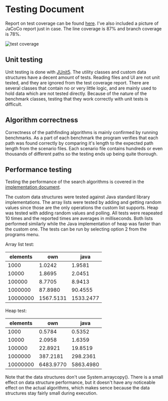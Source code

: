 # Testing Document

Report on test coverage can be found [here](https://codecov.io/gh/jakekall/shortest-path). I've also included a picture of JaCoCo report just in case. The line coverage is 87% and branch coverage is 78%. 

![test coverage](https://github.com/jakekall/shortest-path/blob/master/docs/pics/coverage.PNG)

## Unit testing

Unit testing is done with [JUnit5](https://junit.org/junit5/). The utility classes and custom data structures have a decent amount of tests. Reading files and UI are not unit tested, and they are ignored from the test coverage report. There are several classes that contain no or very little logic, and are mainly used to hold data which are not tested directly. Because of the nature of the benchmark classes, testing that they work correctly with unit tests is difficult.

## Algorithm correctness

Correctness of the pathfinding algorithms is mainly confirmed by running benchmarks. As a part of each benchmark the program verifies that each path was found correctly by comparing it's length to the expected path length from the scenario files. Each scenario file contains hundreds or even thousands of different paths so the testing ends up being quite thorough.

## Performance testing

Testing the performance of the search algorithms is covered in the [implementation document](https://github.com/jakekall/shortest-path/blob/master/docs/implementation_document.md#performance).

The custom data structures were tested against Java standard library implementations. The array lists were tested by adding and getting random values since those are the only operations the custom list supports. Heap was tested with adding random values and polling. All tests were reapeated 10 times and the reported times are averages in milliseconds. Both lists performed similarly while the Java implementation of heap was faster than the custom one. The tests can be run by selecting option 2 from the programs menu. 

Array list test:

| elements | own       | java      |  
|----------|-----------|-----------|
| 1000     | 1.0242    | 1.9581    |
| 10000    | 1.8695    | 2.0451    |
| 100000   | 8.7705    | 8.9413    |
| 1000000  | 87.8980   | 90.4555   |
| 10000000 | 1567.5131 | 1533.2477 |

Heap test:

| elements | own       | java      |
|----------|-----------|-----------|
| 1000     | 0.5784    | 0.5352    |
| 10000    | 2.0958    | 1.6359    |
| 100000   | 22.8921   | 19.8519   |
| 1000000  | 387.2181  | 298.2361  |
| 10000000 | 6483.9770 | 5863.4980 |

Note that the data structures don't use System.arraycopy(). There is a small effect on data structure performance, but it doesn't have any noticeable effect on the actual algorithms, which makes sence because the data structures stay fairly small during execution.

